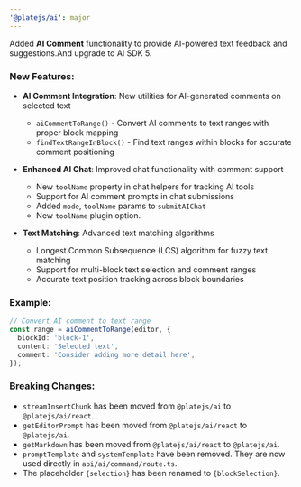 ```yaml
---
'@platejs/ai': major
---
```


Added **AI Comment** functionality to provide AI-powered text feedback and suggestions.And upgrade to AI SDK 5.

### New Features:

- **AI Comment Integration**: New utilities for AI-generated comments on selected text

  - `aiCommentToRange()` - Convert AI comments to text ranges with proper block mapping
  - `findTextRangeInBlock()` - Find text ranges within blocks for accurate comment positioning

- **Enhanced AI Chat**: Improved chat functionality with comment support

  - New `toolName` property in chat helpers for tracking AI tools
  - Support for AI comment prompts in chat submissions
  - Added `mode`, `toolName` params to `submitAIChat`
  - New `toolName` plugin option.

- **Text Matching**: Advanced text matching algorithms
  - Longest Common Subsequence (LCS) algorithm for fuzzy text matching
  - Support for multi-block text selection and comment ranges
  - Accurate text position tracking across block boundaries

### Example:

```typescript
// Convert AI comment to text range
const range = aiCommentToRange(editor, {
  blockId: 'block-1',
  content: 'Selected text',
  comment: 'Consider adding more detail here',
});
```

### Breaking Changes:

- `streamInsertChunk` has been moved from `@platejs/ai` to `@platejs/ai/react`.
- `getEditorPrompt` has been moved from `@platejs/ai/react` to `@platejs/ai`.
- `getMarkdown` has been moved from `@platejs/ai/react` to `@platejs/ai`.
- `promptTemplate` and `systemTemplate` have been removed. They are now used directly in `api/ai/command/route.ts`.
- The placeholder `{selection}` has been renamed to `{blockSelection}`.
